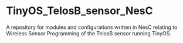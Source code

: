 # TinyOS_TelosB_sensor_NesC
A repository for modules and configurations written in NesC relating to Wireless Sensor Programming of the TelosB sensor running TinyOS. 
